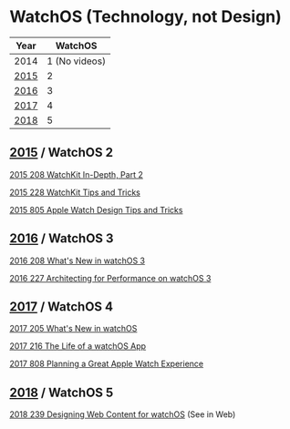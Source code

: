 # WatchOS (Technology, not Design)

Year|WatchOS
---|---
2014|1 (No videos)
[2015](https://developer.apple.com/videos/wwdc2015)|2
[2016](https://developer.apple.com/videos/wwdc2016)|3
[2017](https://developer.apple.com/videos/wwdc2017)|4
[2018](https://developer.apple.com/videos/wwdc2018)|5


## [2015](https://developer.apple.com/videos/wwdc2015) / WatchOS 2

[2015 208 WatchKit In-Depth, Part 2]()

[2015 228 WatchKit Tips and Tricks](https://developer.apple.com/videos/play/wwdc2015/228/)



[2015 805 Apple Watch Design Tips and Tricks](https://developer.apple.com/videos/play/wwdc2015/805/)


## [2016](https://developer.apple.com/videos/wwdc2016/) /  WatchOS 3

[2016 208 What's New in watchOS 3](https://developer.apple.com/videos/play/wwdc2016/208/)

[2016 227 Architecting for Performance on watchOS 3](https://developer.apple.com/videos/play/wwdc2016/227)

## [2017](https://developer.apple.com/videos/wwdc2017) / WatchOS 4

[2017 205 What's New in watchOS](https://developer.apple.com/videos/play/wwdc2017/205)

[2017 216 The Life of a watchOS App](https://developer.apple.com/videos/play/wwdc2017/216)

[2017 808 Planning a Great Apple Watch Experience](https://developer.apple.com/videos/play/wwdc2017/808)


## [2018](https://developer.apple.com/videos/wwdc2018/) / WatchOS 5



[2018 239 Designing Web Content for watchOS](https://developer.apple.com/videos/play/wwdc2018/239) (See in Web)



